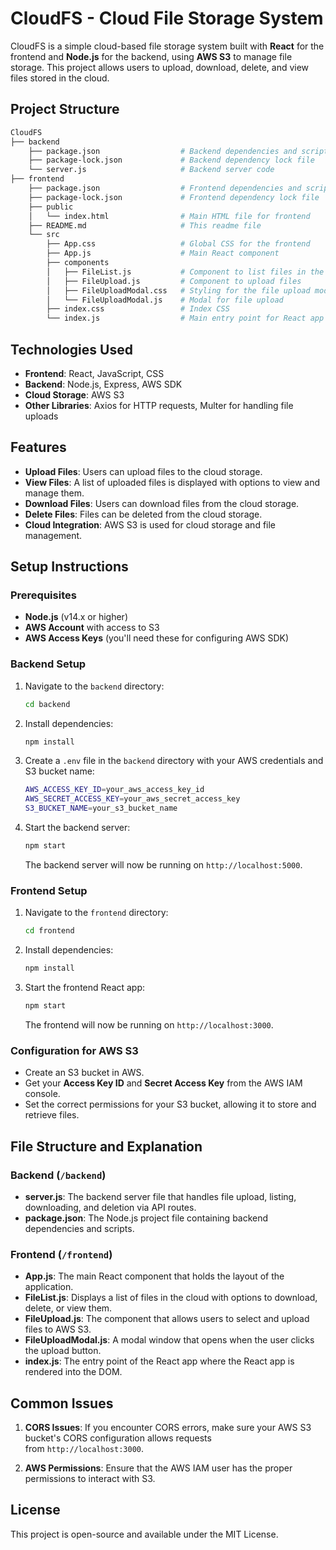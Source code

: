 # CloudFS - Cloud File Storage System

CloudFS is a simple cloud-based file storage system built with **React** for the frontend and **Node.js** for the backend, using **AWS S3** to manage file storage. This project allows users to upload, download, delete, and view files stored in the cloud.

## Project Structure

```bash
CloudFS 
├── backend
    ├── package.json                  # Backend dependencies and scripts 
    ├── package-lock.json             # Backend dependency lock file 
    └── server.js                     # Backend server code 
├── frontend    
    ├── package.json                  # Frontend dependencies and scripts
    ├── package-lock.json             # Frontend dependency lock file
    ├── public     
    │   └── index.html                # Main HTML file for frontend     
    ├── README.md                     # This readme file     
    └── src           
        ├── App.css                   # Global CSS for the frontend         
        ├── App.js                    # Main React component         
        ├── components         
        │   ├── FileList.js           # Component to list files in the cloud         
        │   ├── FileUpload.js         # Component to upload files         
        │   ├── FileUploadModal.css   # Styling for the file upload modal         
        │   └── FileUploadModal.js    # Modal for file upload         
        ├── index.css                 # Index CSS         
        └── index.js                  # Main entry point for React app`
```
## Technologies Used

- **Frontend**: React, JavaScript, CSS
- **Backend**: Node.js, Express, AWS SDK
- **Cloud Storage**: AWS S3
- **Other Libraries**: Axios for HTTP requests, Multer for handling file uploads

## Features

- **Upload Files**: Users can upload files to the cloud storage.
- **View Files**: A list of uploaded files is displayed with options to view and manage them.
- **Download Files**: Users can download files from the cloud storage.
- **Delete Files**: Files can be deleted from the cloud storage.
- **Cloud Integration**: AWS S3 is used for cloud storage and file management.

## Setup Instructions

### Prerequisites

- **Node.js** (v14.x or higher)
- **AWS Account** with access to S3
- **AWS Access Keys** (you'll need these for configuring AWS SDK)

### Backend Setup

1. Navigate to the `backend` directory:
    
    ```bash
    cd backend
    ```
    
2. Install dependencies:
    
    ```bash
    npm install
    ```
    
3. Create a `.env` file in the `backend` directory with your AWS credentials and S3 bucket name:
    
    ```bash
    AWS_ACCESS_KEY_ID=your_aws_access_key_id
    AWS_SECRET_ACCESS_KEY=your_aws_secret_access_key
    S3_BUCKET_NAME=your_s3_bucket_name
    ```
    
4. Start the backend server:
    
    ```bash
    npm start
    ```
    
    The backend server will now be running on `http://localhost:5000`.
    

### Frontend Setup

1. Navigate to the `frontend` directory:
    
    ```bash
    cd frontend
    ```
    
2. Install dependencies:
    
    ```bash
    npm install
    ```
    
3. Start the frontend React app:
    
    ```bash
    npm start
    ```
    
    The frontend will now be running on `http://localhost:3000`.    

### Configuration for AWS S3

- Create an S3 bucket in AWS.
- Get your **Access Key ID** and **Secret Access Key** from the AWS IAM console.
- Set the correct permissions for your S3 bucket, allowing it to store and retrieve files.

## File Structure and Explanation

### **Backend (`/backend`)**

- **server.js**: The backend server file that handles file upload, listing, downloading, and deletion via API routes.
- **package.json**: The Node.js project file containing backend dependencies and scripts.

### **Frontend (`/frontend`)**

- **App.js**: The main React component that holds the layout of the application.
- **FileList.js**: Displays a list of files in the cloud with options to download, delete, or view them.
- **FileUpload.js**: The component that allows users to select and upload files to AWS S3.
- **FileUploadModal.js**: A modal window that opens when the user clicks the upload button.
- **index.js**: The entry point of the React app where the React app is rendered into the DOM.

## Common Issues

1. **CORS Issues**: If you encounter CORS errors, make sure your AWS S3 bucket's CORS configuration allows requests from `http://localhost:3000`.
    
2. **AWS Permissions**: Ensure that the AWS IAM user has the proper permissions to interact with S3.

## License

This project is open-source and available under the MIT License.
